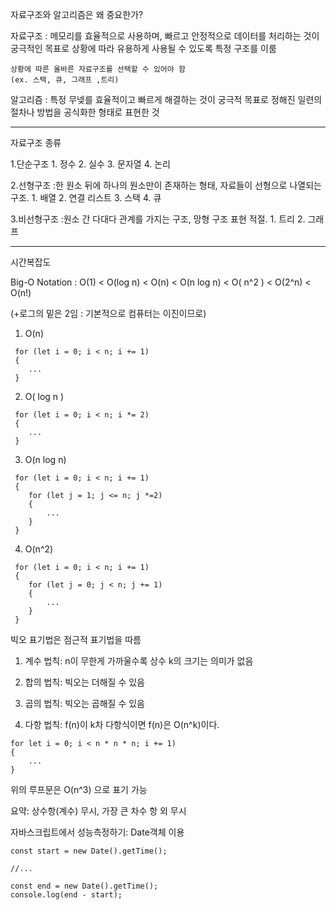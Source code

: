 자료구조와 알고리즘은 왜 중요한가?

자료구조 : 메모리를 효율적으로 사용하며, 빠르고 안정적으로 데이터를 처리하는 것이 궁극적인 목표로 상황에 따라 유용하게 사용될 수 있도록 특정 구조를 이룸

	상황에 따른 올바른 자료구조를 선택할 수 있어야 함
	(ex. 스택, 큐, 그래프 ,트리)

알고리즘 : 특정 무넺를 효율적이고 빠르게 해결하는 것이 궁극적 목표로 정해진 일련의 절차나 방법을 공식화한 형태로 표현한 것

---
자료구조 종류

1.단순구조
	1. 정수
	2. 실수
	3. 문자열
	4. 논리


2.선형구조
:한 원소 뒤에 하나의 원소만이 존재하는 형태, 자료들이 선형으로 나열되는 구조.
	1. 배열
	2. 연결 리스트
	3. 스택
	4. 큐


3.비선형구조
:원소 간 다대다 관계를 가지는 구조, 망형 구조 표현 적절.
	1. 트리
	2. 그래프

---
시간복잡도

Big-O Notation
: O(1) < O(log n) < O(n) < O(n log n) < O( n^2 ) < O(2^n) < O(n!)

(+로그의 밑은 2임 : 기본적으로 컴퓨터는 이진이므로)


1. O(n)

```
 for (let i = 0; i < n; i += 1)
 {
	...
 }
```

2. O( log n )

```
 for (let i = 0; i < n; i *= 2)
 {
	...
 }
```

3. O(n log n)

```
 for (let i = 0; i < n; i += 1)
 {
	for (let j = 1; j <= n; j *=2)
	{
		...
	}
 }
```

4. O(n^2)

```
 for (let i = 0; i < n; i += 1)
 {
	for (let j = 0; j < n; j += 1)
	{
		...
	}
 }
```

빅오 표기법은 점근적 표기법을 따름
1. 계수 법칙: n이 무한게 가까울수록 상수 k의 크기는 의미가 없음
   
2. 합의 법칙: 빅오는 더해질 수 있음
3. 곱의 법칙: 빅오는 곱해질 수 있음
4. 다항 법칙: f(n)이 k차 다항식이면 f(n)은 O(n^k)이다.
```
for let i = 0; i < n * n * n; i += 1)
{
	...
}
```
위의 루프문은 O(n^3) 으로 표기 가능


요약: 상수항(계수) 무시, 가장 큰 차수 항 외 무시


자바스크립트에서 성능측정하기: Date객체 이용
```
const start = new Date().getTime();

//...

const end = new Date().getTime();
console.log(end - start);
```
